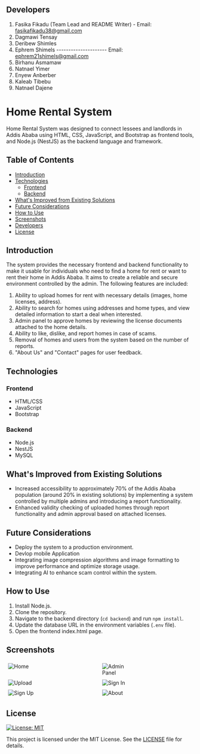 ## Developers

1. Fasika Fikadu (Team Lead and README Writer) - Email: fasikafikadu38@gmail.com
2. Dagmawi Tensay
3. Deribew Shimles
4. Ephrem Shimels --------------------- Email: ephrem21shimels@gmail.com
5. Birhanu Asmamaw
6. Natnael Yimer
7. Enyew Anberber
8. Kaleab Tibebu
9. Natnael Dajene



# Home Rental System

Home Rental System was designed to connect lessees and landlords in Addis Ababa using HTML, CSS, JavaScript, and Bootstrap as frontend tools, and Node.js (NestJS) as the backend language and framework.

## Table of Contents

- [Introduction](#introduction)
- [Technologies](#technologies)
  - [Frontend](#frontend)
  - [Backend](#backend)
- [What's Improved from Existing Solutions](#whats-improved-from-existing-solutions)
- [Future Considerations](#future-considerations)
- [How to Use](#how-to-use)
- [Screenshots](#screenshots)
- [Developers](#developers)
- [License](#license)

## Introduction

The system provides the necessary frontend and backend functionality to make it usable for individuals who need to find a home for rent or want to rent their home in Addis Ababa. It aims to create a reliable and secure environment controlled by the admin. The following features are included:

1. Ability to upload homes for rent with necessary details (images, home licenses, address).
2. Ability to search for homes using addresses and home types, and view detailed information to start a deal when interested.
3. Admin panel to approve homes by reviewing the license documents attached to the home details.
4. Ability to like, dislike, and report homes in case of scams.
5. Removal of homes and users from the system based on the number of reports.
6. "About Us" and "Contact" pages for user feedback.

## Technologies

### Frontend
- HTML/CSS
- JavaScript
- Bootstrap

### Backend
- Node.js
- NestJS
- MySQL

## What's Improved from Existing Solutions

- Increased accessibility to approximately 70% of the Addis Ababa population (around 20% in existing solutions) by implementing a system controlled by multiple admins and introducing a report functionality.
- Enhanced validity checking of uploaded homes through report functionality and admin approval based on attached licenses.


## Future Considerations

- Deploy the system to a production environment.
- Devlop mobile Application
- Integrating image compression algorithms and image formatting to improve performance and optimize storage usage.
- Integrating AI to enhance scam control within the system.

## How to Use

1. Install Node.js.
2. Clone the repository.
3. Navigate to the backend directory (`cd backend`) and run `npm install`.
4. Update the database URL in the environment variables (`.env` file).
5. Open the frontend index.html page.

## Screenshots

<div style="display: flex; flex-wrap: wrap;">
  <div style="flex: 33.33%; padding: 5px;">
    <img src="Screenshots/home.jpeg" alt="Home" style="max-width: 33.33%;">
  </div>
  <div style="flex: 33.33%; padding: 5px;">
    <img src="Screenshots/admin.jpeg" alt="Admin Panel" style="max-width: 33.33%;">
  </div>
  <div style="flex: 33.33%; padding: 5px;">
    <img src="Screenshots/upload.jpeg" alt="Upload" style="max-width: 33.33%;">
  </div>
  <div style="flex: 33.33%; padding: 5px;">
    <img src="Screenshots/signin.jpeg" alt="Sign In" style="max-width: 33.33%;">
  </div>
  <div style="flex: 33.33%; padding: 5px;">
    <img src="Screenshots/signup.jpeg" alt="Sign Up" style="max-width: 33.33%;">
  </div>
  <div style="flex: 33.33%; padding: 5px;">
    <img src="Screenshots/about.jpeg" alt="About" style="max-width: 33.33%;">
  </div>
</div>





## License

[![License: MIT](https://img.shields.io/badge/License-MIT-yellow.svg)](https://opensource.org/licenses/MIT)

This project is licensed under the MIT License. See the [LICENSE](LICENSE) file for details.

